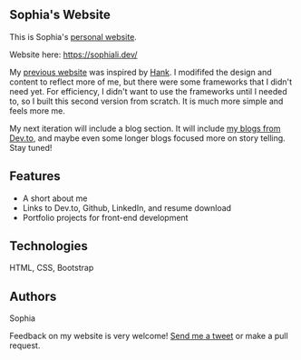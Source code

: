 ## Sophia's Website
This is Sophia's [personal website](https://sophiali.dev/). 

Website here: https://sophiali.dev/

My [previous website](https://github.com/sophi-li/website-v01) was inspired by [Hank](http://jmcglone.com/guides/github-pages/). I modififed the design and content to reflect more of me, but there were some frameworks that I didn't need yet. For efficiency, I didn't want to use the frameworks until I needed to, so I built this second version from scratch. It is much more simple and feels more me. 

My next iteration will include a blog section. It will include [my blogs from Dev.to](https://dev.to/sophia_wyl), and maybe even some longer blogs focused more on story telling. Stay tuned!

## Features
- A short about me
- Links to Dev.to, Github, LinkedIn, and resume download
- Portfolio projects for front-end development

## Technologies
HTML, CSS, Bootstrap

## Authors
Sophia

Feedback on my website is very welcome! [Send me a tweet](https://twitter.com/sophia_wyl) or make a pull request.
